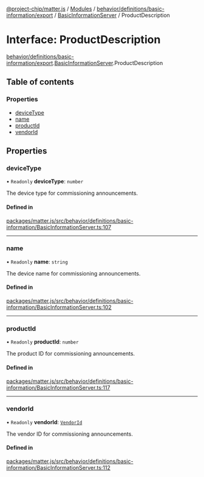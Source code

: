 [@project-chip/matter.js](../README.md) / [Modules](../modules.md) / [behavior/definitions/basic-information/export](../modules/behavior_definitions_basic_information_export.md) / [BasicInformationServer](../modules/behavior_definitions_basic_information_export.BasicInformationServer.md) / ProductDescription

# Interface: ProductDescription

[behavior/definitions/basic-information/export](../modules/behavior_definitions_basic_information_export.md).[BasicInformationServer](../modules/behavior_definitions_basic_information_export.BasicInformationServer.md).ProductDescription

## Table of contents

### Properties

- [deviceType](behavior_definitions_basic_information_export.BasicInformationServer.ProductDescription.md#devicetype)
- [name](behavior_definitions_basic_information_export.BasicInformationServer.ProductDescription.md#name)
- [productId](behavior_definitions_basic_information_export.BasicInformationServer.ProductDescription.md#productid)
- [vendorId](behavior_definitions_basic_information_export.BasicInformationServer.ProductDescription.md#vendorid)

## Properties

### deviceType

• `Readonly` **deviceType**: `number`

The device type for commissioning announcements.

#### Defined in

[packages/matter.js/src/behavior/definitions/basic-information/BasicInformationServer.ts:107](https://github.com/project-chip/matter.js/blob/2d9f2165d2672864fda3496a6d0d5f93597f82c6/packages/matter.js/src/behavior/definitions/basic-information/BasicInformationServer.ts#L107)

___

### name

• `Readonly` **name**: `string`

The device name for commissioning announcements.

#### Defined in

[packages/matter.js/src/behavior/definitions/basic-information/BasicInformationServer.ts:102](https://github.com/project-chip/matter.js/blob/2d9f2165d2672864fda3496a6d0d5f93597f82c6/packages/matter.js/src/behavior/definitions/basic-information/BasicInformationServer.ts#L102)

___

### productId

• `Readonly` **productId**: `number`

The product ID for commissioning announcements.

#### Defined in

[packages/matter.js/src/behavior/definitions/basic-information/BasicInformationServer.ts:117](https://github.com/project-chip/matter.js/blob/2d9f2165d2672864fda3496a6d0d5f93597f82c6/packages/matter.js/src/behavior/definitions/basic-information/BasicInformationServer.ts#L117)

___

### vendorId

• `Readonly` **vendorId**: [`VendorId`](../modules/datatype_export.md#vendorid)

The vendor ID for commissioning announcements.

#### Defined in

[packages/matter.js/src/behavior/definitions/basic-information/BasicInformationServer.ts:112](https://github.com/project-chip/matter.js/blob/2d9f2165d2672864fda3496a6d0d5f93597f82c6/packages/matter.js/src/behavior/definitions/basic-information/BasicInformationServer.ts#L112)
